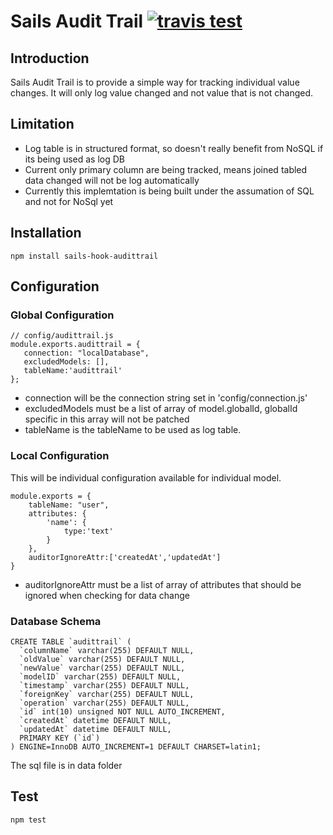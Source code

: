 # Sails Audit Trail  [![travis test](https://travis-ci.org/Antpolis/sails-hook-audittrail.svg?branch=master)](https://travis-ci.org/Antpolis/sails-hook-audittrail)

## Introduction
Sails Audit Trail is to provide a simple way for tracking individual value changes. It will only log value changed and not value that is not changed.

## Limitation
- Log table is in structured format, so doesn't really benefit from NoSQL if its being used as log DB
- Current only primary column are being tracked, means joined tabled data changed will not be log automatically
- Currently this implemtation is being built under the assumation of SQL and not for NoSql yet

## Installation
	npm install sails-hook-audittrail

## Configuration
### Global Configuration

	// config/audittrail.js
	module.exports.audittrail = {
	   connection: "localDatabase",
	   excludedModels: [],
	   tableName:'audittrail'
	};
- connection will be the connection string set in 'config/connection.js'
- excludedModels must be a list of array of model.globalId, globalId specific in this array will not be patched
- tableName is the tableName to be used as log table.

### Local Configuration
This will be individual configuration available for individual model. 

	module.exports = {
		tableName: "user",
		attributes: {
			'name': {
				type:'text'
			}
		},
		auditorIgnoreAttr:['createdAt','updatedAt']
	}
- auditorIgnoreAttr must be a list of array of attributes that should be ignored when checking for data change

### Database Schema
	CREATE TABLE `audittrail` (
	  `columnName` varchar(255) DEFAULT NULL,
	  `oldValue` varchar(255) DEFAULT NULL,
	  `newValue` varchar(255) DEFAULT NULL,
	  `modelID` varchar(255) DEFAULT NULL,
	  `timestamp` varchar(255) DEFAULT NULL,
	  `foreignKey` varchar(255) DEFAULT NULL,
	  `operation` varchar(255) DEFAULT NULL,
	  `id` int(10) unsigned NOT NULL AUTO_INCREMENT,
	  `createdAt` datetime DEFAULT NULL,
	  `updatedAt` datetime DEFAULT NULL,
	  PRIMARY KEY (`id`)
	) ENGINE=InnoDB AUTO_INCREMENT=1 DEFAULT CHARSET=latin1;
The sql file is in data folder
	
## Test
	npm test
